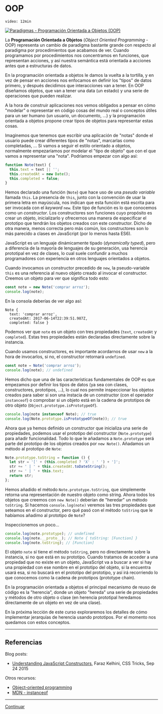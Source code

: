 # OOP

`video: 12min`

[![Paradigmas - Programación Orientada a Objetos (OOP)](https://embedwistia-a.akamaihd.net/deliveries/38e39ef424004f87bb6766c6e2da5f510d88e0d2.jpg?image_play_button_size=2x&amp;image_crop_resized=960x540&amp;image_play_button=1&amp;image_play_button_color=f7b617e0)](https://laboratoria.wistia.com/medias/8id6wdxrdn?wvideo=8id6wdxrdn)

La **Programación Orientada a Objetos** (_Object Oriented Programming_ - OOP)
representa un cambio de paradigma bastante grande con respecto al paradigma por
procedimientos que acabamos de ver. Cuando programamos por procedimientos nos
concentramos en funciones, que representan acciones, y así nuestra semántica
está orientada a acciones antes que a estructuras de datos.

En la programación orientada a objetos le damos la vuelta a la tortilla, y en
vez de pensar en acciones nos enfocamos en definir los "tipos" de datos primero,
y después decidimos que interacciones van a tener. En OOP diseñamos objetos, que
van a tener una data (un estado) y una serie de operaciones que pueden realizar.

A la hora de construir aplicaciones nos vemos obligados a pensar en cómo
"modelar" o representar en código cosas del mundo real o conceptos útiles para
un ser humano (un usuario, un documento, ...) y la programación orientada a
objetos propone crear tipos de objetos para representar estas cosas.

Imaginemos que tenemos que escribir una aplicación de "notas" donde el usuario
puede crear diferentes tipos de "notas", marcarlas como completadas, ... Si
vamos a seguir el estilo orientado a objetos, normalmente empezaríamos por
modelar el "tipo de objeto" que con el que vamos a representar una "nota".
Podríamos empezar con algo así:

```js
function Note(text) {
  this.text = text || '';
  this.createdAt = new Date();
  this.completed = false;
}
```

Hemos declarado una función (`Note`) que hace uso de una _pseudo variable_
llamada `this`. La presencia de `this`, junto con la convención de usar la
primera letra en mayúscula, nos indican que esta función está escrita
para ser invocada con el _keyword_ `new`. Este tipo de función es lo que
conocemos como un _constructor_. Los constructores son funciones cuyo propósito
es crear un objeto, inicializarlo y ofrecernos una manera de especificar el
prototipo que tendrán los objetos creados con este constructor. Dicho de otra
manera, menos correcta pero más común, los constructores son lo más parecido a
clases en JavaScript (por lo menos hasta ES6).

JavaScript es un lenguaje dinámicamente tipado (_dynamically typed_), pero a
diferencia de la mayoría de lenguajes de su generación, usa herencia prototipal
en vez de clases, lo cual suele confundir a muchos programadores con experiencia
en otros lenguajes orientados a objetos.

Cuando invocamos un constructor precedido de `new`, la pseudo-variable `this` es
una referencia al nuevo objeto creado al invocar el constructor. Creemos un
objeto para ver que significa todo esto:

```js
const note = new Note('comprar arroz');
console.log(note);
```

En la consola deberías de ver algo así:

```
Note {
  text: 'comprar arroz',
  createdAt: 2017-06-14T22:39:51.987Z,
  completed: false }
```

Podemos ver que `note` es un objeto con tres propiedades (`text`, `createdAt` y
`completed`). Estas tres propiedades están declaradas directamente sobre la
instancia.

Cuando usamos constructores, es importante acordarnos de usar `new` a la hora de
invocarlos, si no, el constructor retornará `undefined`.

```js
const note = Note('comprar arroz');
console.log(note); // undefined
```

Hemos dicho que una de las características fundamentales de OOP es que empezamos
por definir los tipos de datos (ya sea con clases, constructores, prototipos,
...), lo cual nos permite inspeccionar los objetos creados para saber si son
una instacia de un constructor (con el operador `instanceof`) o comprobar si un
objeto está en la cadena de prototipos de otro objeto
(`Object.prototype.isPrototypeOf`).

```js
console.log(note instanceof Note); // true
console.log(Note.prototype.isPrototypeOf(note)); // true
```

Ahora que ya hemos definido un constructor que inicializa una serie de
propiedades, podemos usar el prototipo del constructor (`Note.prototype`) para
añadir funcionalidad. Todo lo que le añadamos a `Note.prototype` será parte del
prototipo de los objetos creados por `new Note()`. Añadamos un método al
prototipo de `Note`:

```js
Note.prototype.toString = function () {
  let str = '[' + (this.completed ? 'X' : ' ') + ']';
  str += ' | ' + this.createdAt.toDateString();
  str += ' | ' + this.text;
  return str;
};
```

Hemos añadido el método `Note.prototype.toString`, que simplemente retorna una
representación de nuestro objeto como string. Ahora todos los objetos que
creemos con `new Note()` deberían de "heredar" un método `toString`. Si hacemos
`console.log(note)` veremos las tres propiedades que seteamos en el constructor,
pero qué pasó con el método `toString` que le habíamos  añadimo al prototipo de
`Note`?

Inspeccionemos un poco...

```js
console.log(note.prototype); // undefined
console.log(note.__proto__); // Note { toString: [Function] }
console.log(note.toString); // [Function]
```

El objeto `note` sí tiene el método `toString`, pero no directamente sobre la
instancia, si no que está en su prototipo. Cuando tratamos de acceder a una
propiedad que no existe en un objeto, JavaScript va a buscar a ver si hay una
propiedad con ese nombre en el prototipo del objeto, si la encuentra usará esa,
si no buscará en el prototipo del prototipo, y así irá recorriendo lo que
conocemos como la cadena de prototipos (prototype chain).

En la programación orientada a objetos el principal mecanismo de reuso de código
es la "herencia", donde un objeto "hereda" una serie de propiedades y métodos
de otro objeto o clase (en herencia prototipal heredamos directamente de un
objeto en vez de una clase).

En la próxima lección de este curso exploraremos los detalles de cómo
implementar jerarquías de herencia usando prototipos. Por el momento nos
quedamos con estos conceptos.

***

## Referencias

Blog posts:

* [Understanding JavaScript Constructors](https://css-tricks.com/understanding-javascript-constructors/),
  Faraz Kelhini, CSS Tricks, Sep 24 2015

Otros recursos:

* [Object-oriented programming](https://en.wikipedia.org/wiki/Object-oriented_programming)
* [MDN - instanceof](https://developer.mozilla.org/en-US/docs/Web/JavaScript/Reference/Operators/instanceof)

***

[Continuar](09-oop-exercise.md)
